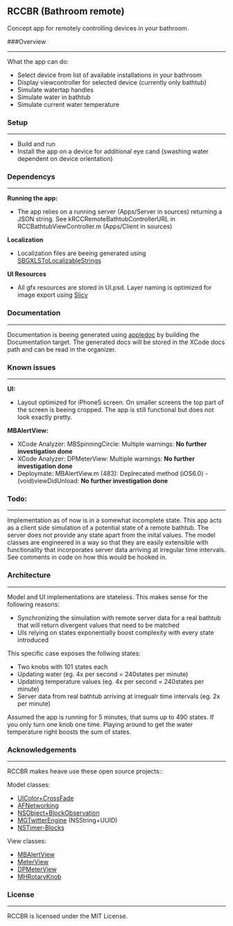 ## RCCBR (Bathroom remote)

Concept app for remotely controlling devices in your bathroom.


###Overview

---

What the app can do:

* Select device from list of available installations in your bathroom
* Display viewcontroller for selected device (currently only bathtub)
* Simulate watertap handles
* Simulate water in bathtub
* Simulate current water temperature


### Setup

---

* Build and run
* Install the app on a device for additional eye cand (swashing water dependent on device orientation)


### Dependencys

---

**Running the app:**

* The app relies on a running server (Apps/Server in sources) returning a JSON string. See kRCCRemoteBathtubControllerURL in RCCBathtubViewController.m (Apps/Client in sources)


**Localization**

* Localization files are beeing generated using [SBGXLSToLocalizableStrings](https://github.com/robertoseidenberg/SBGXLSToLocalizableStrings)

**UI Resources**

* All gfx resources are stored in UI.psd. Layer naming is optimized for image export using [Slicy](http://macrabbit.com/slicy/)



### Documentation

---

Documentation is beeing generated using [appledoc](https://github.com/tomaz/appledoc) by building the Documentation target. The generated docs will be stored in the XCode docs path and can be read in the organizer.


### Known issues

---

**UI:**

* Layout optimized for iPhone5 screen. On smaller screens the top part of the screen is beeing cropped. The app is still functional but does not look exactly pretty.

**MBAlertView:**

* XCode Analyzer: MBSpinningCircle: Multiple warnings: **No further investigation done**
* XCode Analyzer: DPMeterView: Multiple warnings: **No further investigation done**
* Deploymate: MBAlertView.m (483): Deplrecated method (iOS6.0) -(void)viewDidUnload: **No further investigation done**


### Todo:

---

Implementation as of now is in a somewhat incomplete state. This app acts as a client side simulation of a potential state of a remote bathtub. The server does not provide any state apart from the inital values. The model classes are engineered in a way so that they are easily extensible with functionality that incorporates server data arriving at irregular time intervals. See comments in code on how this would be hooked in.


### Architecture

---

Model and UI implementations are stateless. This makes sense for the following reasons:

* Synchronizing the simulation with remote server data for a real bathtub that will return divergent values that need to be matched
* UIs relying on states exponentially boost complexity with every state introduced

This specific case exposes the follwing states: 

* Two knobs with 101 states each
* Updating water (eg. 4x per second = 240states per minute)
* Updating temperature values (eg. 4x per second = 240states per minute)
* Server data from real bathtub arriving at irregualr time intervals (eg. 2x per minute)

Assumed the app is running for 5 minutes, that sums up to 490 states. If you only turn one knob one time. Playing around to get the water temperature right boosts the sum of states.



### Acknowledgements

---

RCCBR makes heave use these open source projects::

Model classes:

* [UIColor+CrossFade](https://github.com/cbpowell/UIColor-CrossFade)
* [AFNetworking](https://github.com/AFNetworking/AFNetworking)
* [NSObject+BlockObservation](https://gist.github.com/andymatuschak/153676)
* [MGTwitterEngine](https://github.com/mattgemmell/MGTwitterEngine/) (NSString+UUID)
* [NSTimer-Blocks](https://github.com/jivadevoe/NSTimer-Blocks)

View classes:

* [MBAlertView](https://github.com/mobitar/MBAlertView)
* [MeterView](https://github.com/frankus/MeterView)
* [DPMeterView](https://github.com/dulaccc/DPMeterView)
* [MHRotaryKnob](https://github.com/hollance/MHRotaryKnob)


### License

---

RCCBR is licensed under the MIT License.